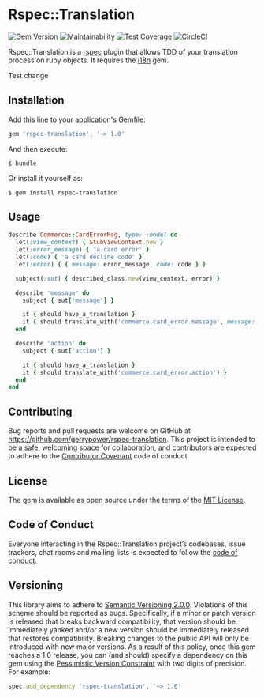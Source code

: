 # Rspec::Translation

[![Gem Version](https://badge.fury.io/rb/rspec-translation.svg)](https://badge.fury.io/rb/rspec-translation) [![Maintainability](https://api.codeclimate.com/v1/badges/6349f2944ae10b03e9fa/maintainability)](https://codeclimate.com/github/gerrypower/rspec-translation/maintainability) [![Test Coverage](https://api.codeclimate.com/v1/badges/6349f2944ae10b03e9fa/test_coverage)](https://codeclimate.com/github/gerrypower/rspec-translation/test_coverage) [![CircleCI](https://circleci.com/gh/gerrypower/rspec-translation.svg?style=svg)](https://circleci.com/gh/gerrypower/rspec-translation) 



Rspec::Translation is a [rspec](https://github.com/rspec/rspec) plugin that allows TDD of your translation process on ruby objects. It requires the [i18n](https://github.com/ruby-i18n/i18n) gem.

Test change

## Installation

Add this line to your application's Gemfile:

```ruby
gem 'rspec-translation', '~> 1.0'
```

And then execute:

    $ bundle

Or install it yourself as:

    $ gem install rspec-translation

## Usage

```ruby
describe Commerce::CardErrorMsg, type: :model do
  let(:view_context) { StubViewContext.new }
  let(:error_message) { 'a card error' }
  let(:code) { 'a card decline code' }
  let(:error) { { message: error_message, code: code } }

  subject(:sut) { described_class.new(view_context, error) }

  describe 'message' do
    subject { sut['message'] }

    it { should have_a_translation }
    it { should translate_with('commerce.card_error.message', message: error_message, code: code) }
  end

  describe 'action' do
    subject { sut['action'] }

    it { should have_a_translation }
    it { should translate_with('commerce.card_error.action') }
  end
end
```



## Contributing

Bug reports and pull requests are welcome on GitHub at https://github.com/gerrypower/rspec-translation. This project is intended to be a safe, welcoming space for collaboration, and contributors are expected to adhere to the [Contributor Covenant](https://www.contributor-covenant.org) code of conduct.

## License

The gem is available as open source under the terms of the [MIT License](https://opensource.org/licenses/MIT).

## Code of Conduct

Everyone interacting in the Rspec::Translation project’s codebases, issue trackers, chat rooms and mailing lists is expected to follow the [code of conduct](https://github.com/gerrypower/rspec-translation/blob/master/CODE_OF_CONDUCT.md).

## Versioning

This library aims to adhere to [Semantic Versioning 2.0.0](http://semver.org/). Violations of this scheme should be reported as
bugs. Specifically, if a minor or patch version is released that breaks backward compatibility, that
version should be immediately yanked and/or a new version should be immediately released that restores
compatibility. Breaking changes to the public API will only be introduced with new major versions. As a
result of this policy, once this gem reaches a 1.0 release, you can (and should) specify a dependency on
this gem using the [Pessimistic Version Constraint](https://guides.rubygems.org/patterns/#pessimistic-version-constraint) with
two digits of precision. For example:

```ruby
spec.add_dependency 'rspec-translation', '~> 1.0'
```


